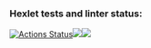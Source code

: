 ### Hexlet tests and linter status:
[![Actions Status](https://github.com/Memnaya/frontend-project-44/workflows/hexlet-check/badge.svg)](https://github.com/Memnaya/frontend-project-44/actions)<a href="https://codeclimate.com/github/Memnaya/frontend-project-44/maintainability"><img src="https://api.codeclimate.com/v1/badges/c6c306973ee2f590f680/maintainability" /></a><a href="https://asciinema.org/a/lE9a6yadduAtU8clpCnynuQBI" target="_blank"><img src="https://asciinema.org/a/lE9a6yadduAtU8clpCnynuQBI.svg" /></a>
